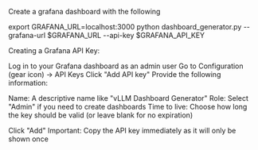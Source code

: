 Create a grafana dashboard with the following

export GRAFANA_URL=localhost:3000
python dashboard_generator.py --grafana-url $GRAFANA_URL --api-key $GRAFANA_API_KEY




Creating a Grafana API Key:

Log in to your Grafana dashboard as an admin user
Go to Configuration (gear icon) → API Keys
Click "Add API key"
Provide the following information:

Name: A descriptive name like "vLLM Dashboard Generator"
Role: Select "Admin" if you need to create dashboards
Time to live: Choose how long the key should be valid (or leave blank for no expiration)


Click "Add"
Important: Copy the API key immediately as it will only be shown once